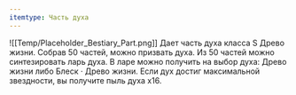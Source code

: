 ```yaml
---
itemtype: Часть духа
---
```

![[Temp/Placeholder_Bestiary_Part.png]]
Дает часть духа класса S Древо жизни. Собрав 50 частей, можно призвать духа. Из 50 частей можно синтезировать ларь духа. В ларе можно получить на выбор духа: Древо жизни либо Блеск · Древо жизни. Если дух достиг максимальной звездности, вы получите пыль духа х16.
